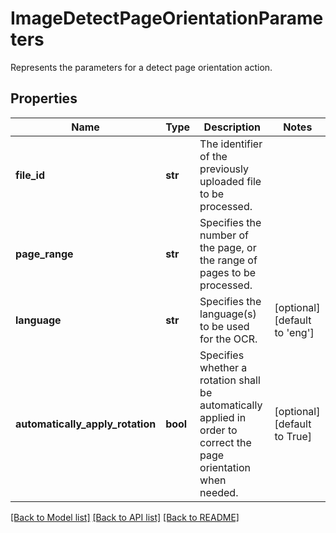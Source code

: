 # ImageDetectPageOrientationParameters

Represents the parameters for a detect page orientation action.
## Properties
Name | Type | Description | Notes
------------ | ------------- | ------------- | -------------
**file_id** | **str** | The identifier of the previously uploaded file to be processed. | 
**page_range** | **str** | Specifies the number of the page, or the range of pages to be processed. | 
**language** | **str** | Specifies the language(s) to be used for the OCR. | [optional] [default to 'eng']
**automatically_apply_rotation** | **bool** | Specifies whether a rotation shall be automatically applied in order to correct the page orientation when needed. | [optional] [default to True]

[[Back to Model list]](../README.md#documentation-for-models) [[Back to API list]](../README.md#documentation-for-api-endpoints) [[Back to README]](../README.md)



